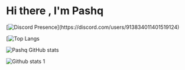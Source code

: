 # Hi there , I'm Pashq

[![Discord Presence](https://lanyard-profile-readme.vercel.app/api/913834011401519124?theme=light&bg=7ad3f5&animated=false&hideDiscrim=true&borderRadius=30px&idleMessage=Probably%20doing%20something%20else...)](https://discord.com/users/913834011401519124)

[![Top Langs](https://github-readme-stats.vercel.app/api/top-langs/?username=Pashq2&layout=compact&theme=dark)

![Pashq GitHub stats](https://github-readme-stats.vercel.app/api?username=Pashq2&show_icons=true&theme=dark)



![Github stats 1](https://github-readme-stats.vercel.app/api?username=Pashq2&show_icons=true&theme=gradient)

